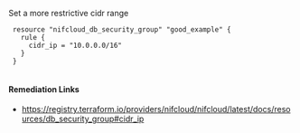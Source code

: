 
Set a more restrictive cidr range

```hcl
 resource "nifcloud_db_security_group" "good_example" {
   rule {
     cidr_ip = "10.0.0.0/16"
   }
 }
 
```

#### Remediation Links
 - https://registry.terraform.io/providers/nifcloud/nifcloud/latest/docs/resources/db_security_group#cidr_ip

